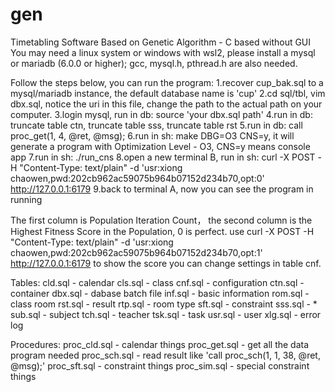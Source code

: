 # gen
Timetabling Software Based on Genetic Algorithm - C based without GUI
You may need a linux system or windows with wsl2, please install a mysql or mariadb (6.0.0 or higher); gcc, mysql.h, pthread.h are also needed.

Follow the steps below, you can run the program:
1.recover cup_bak.sql to a mysql/mariadb instance, the default database name is 'cup'
2.cd sql/tbl, vim dbx.sql, notice the uri in this file, change the path to the actual path on your computer.
3.login mysql, run in db: source 'your dbx.sql path'
4.run in db: truncate table ctn, truncate table sss, truncate table rst
5.run in db: call proc_get(1, 4, @ret, @msg);
6.run in sh: make DBG=O3 CNS=y, it will generate a program with Optimization Level - O3, CNS=y means console app
7.run in sh: ./run_cns
8.open a new terminal B, run in sh: curl -X POST -H "Content-Type: text/plain" -d 'usr:xiong chaowen,pwd:202cb962ac59075b964b07152d234b70,opt:0' http://127.0.0.1:6179
9.back to terminal A, now you can see the program in running

The first column is Population Iteration Count， the second column is the Highest Fitness Score in the Population, 0 is perfect.
use curl -X POST -H "Content-Type: text/plain" -d 'usr:xiong chaowen,pwd:202cb962ac59075b964b07152d234b70,opt:1' http://127.0.0.1:6179 to show the score
you can change settings in table cnf.

Tables:
cld.sql - calendar
cls.sql - class
cnf.sql - configuration
ctn.sql - container
dbx.sql - dabase batch file
inf.sql - basic information
rom.sql - class room
rst.sql - result
rtp.sql - room type
sft.sql - constraint
sss.sql - *
sub.sql - subject
tch.sql - teacher
tsk.sql - task
usr.sql - user
xlg.sql - error log

Procedures:
proc_cld.sql - calendar things
proc_get.sql - get all the data program needed
proc_sch.sql - read result like 'call proc_sch(1, 1, 38, @ret, @msg);'
proc_sft.sql - constraint things
proc_sim.sql - special constraint things
